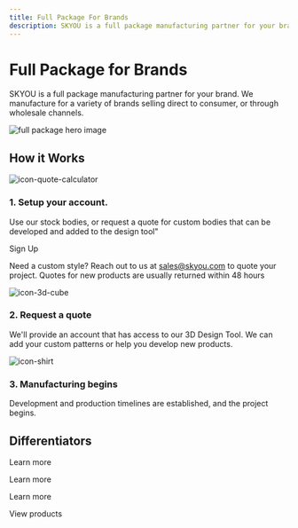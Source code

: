 ```yaml
---
title: Full Package For Brands
description: SKYOU is a full package manufacturing partner for your brand. We manufacture for a variety of brands selling direct to consumer, or through wholesale channels.
---
```


<columns mode="normal" number="2" number-l="2" number-m="1" number-s="1" id="full-package-for-brands__hero">

<block id="full-package-for-brands__hero__info">

# Full Package for Brands

SKYOU is a full package manufacturing partner for your brand. We manufacture for a variety of brands selling direct to consumer, or through wholesale channels.

</block>

<block id="full-package-for-brands__hero__image-content">

![full package hero image](./img/full-package-hero.jpg)

</block>

</columns>









<columns mode="normal" number="1" number-m="1" number-s="1" id="full-package-for-brands__how-it-works__title">

## How it Works

</columns>










<columns mode="normal" number="3" number-l="3" number-m="2" number-s="1" id="full-package-for-brands__how-it-works__content">

<block>

![icon-quote-calculator](./img/icon-quote-calculator.svg)

### 1. Setup your account. 

Use our stock bodies, or request a quote for custom bodies that can be developed and added to the design tool"

<btn type="SignUp" url="" display="full">Sign Up</btn>

Need a custom style?  Reach out to us at sales@skyou.com to quote your project.  Quotes for new products are usually returned within 48 hours

</block>

<block>

![icon-3d-cube](./img/icon-3d-cube.svg)

### 2. Request a quote

We'll provide an account that has access to our 3D Design Tool. We can add your custom patterns or help you develop new products.

</block>

<block>

![icon-shirt](./img/icon-shirt.svg)

### 3. Manufacturing begins

Development and production timelines are established, and the project begins.

</block>

</columns>










<columns mode="normal" number="1" number-m="1" number-s="1" id="full-package-for-brands__deferentiators__title">

## Differentiators

</columns>









<columns mode="normal" number="3" number-m="1" number-s="1" id="full-package-for-brands__deferentiators__content">

<block>

<card title="The world's best design tool in 3D!" subtitle="The 3D design tool is an exact pixel to inch representation of what will be manufactured." />

<template v-slot:image>

![3d design tool image](./img/full-package-1.jpg)

</template>

<btn type="secondary" url="/3d-design-tool" display="full">Learn more</btn>

</block>

<block>

<card title="True cut and sew manufacturing" subtitle="Every SKYOU product is printed to a white roll of fabric using dyes, laser cut, and then sewn together." />

<template v-slot:image>

![cut sew](./img/full-package-2.jpg)

</template>

<btn type="secondary" url="/cut-sew" display="full">Learn more</btn>

</block>

<block>

<card title="Industry leading print technologies" subtitle="We print on polyester, cotton, rayon, modal, tencel, vegan leather, and virtually any cellulose based fabric you can imagine." />

<template v-slot:image>

![printing technologies](./img/full-package-3.jpg)

</template>

<btn type="secondary" url="/inkjet-printing" display="full">Learn more</btn>

</block>

<block id="full-package-for-brands__deferentiators__content__card">

<card title="Pricing" subtitle="SKYOU has a single low price for printing ANYWHERE. Front, back, side, inside the neck, along the collar, inside the pocket, is all included." />

<template v-slot:image>

![image-shirt](./img/full-package-4.jpg)

<btn type="secondary" url="/products" display="full">View products</btn>

</template>

</block>

<block id="full-package-for-brands__deferentiators__content__card">

<card title="Products" subtitle="We develop all of our products from scratch.
We go through extensive fit testing, and quality checks to ensure each product is the best it can be." />

<template v-slot:image>

![all-products](./img/full-package-5.jpg)

</template>

<btn type="secondary" url="/products" display="full">View products</btn>

</block>

<block id="full-package-for-brands__deferentiators__content__card__manufacturing">

<card title="A wealth of manufacturing expertise" subtitle="We set up factories for Nike, Timberland, Reebok, and Adidas, licensing our order management software and teaching them how to make one off shoes and bags. " />

<template v-slot:image>

![wealth manufacturing image](./img/full-package-6.jpg)

<btn type="secondary" url="/products" display="full">View products</btn>

</template>

</block>

</columns>
